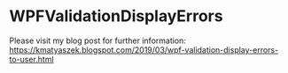 # WPFValidationDisplayErrors

Please visit my blog post for further information: https://kmatyaszek.blogspot.com/2019/03/wpf-validation-display-errors-to-user.html

